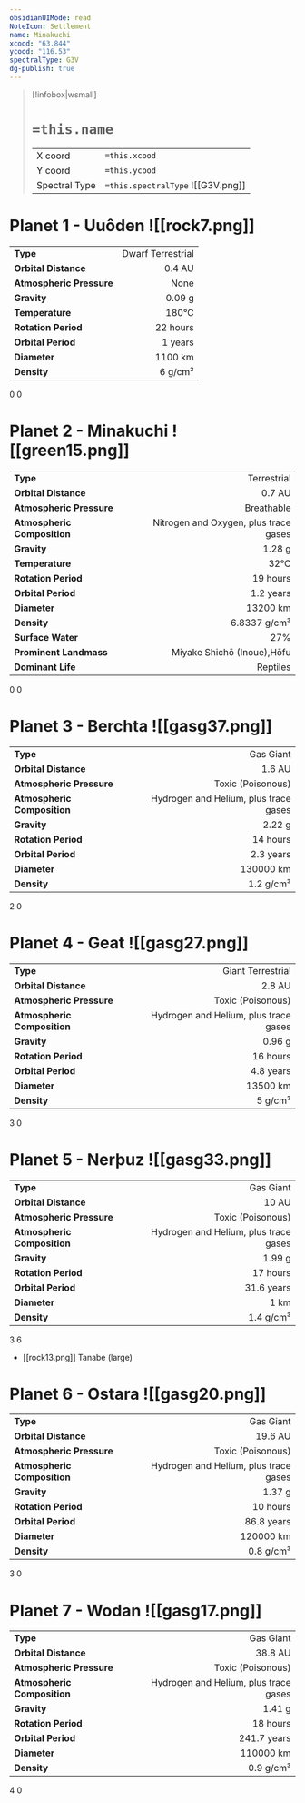 ```yaml
---
obsidianUIMode: read
NoteIcon: Settlement
name: Minakuchi
xcood: "63.844"
ycood: "116.53"
spectralType: G3V
dg-publish: true
---
```

> [!infobox|wsmall]
> # `=this.name`
> | | |
> | - | - |
> | X coord | `=this.xcood` |
> | Y coord| `=this.ycood` |
> | Spectral Type | `=this.spectralType` ![[G3V.png]] |

# Planet 1 - Uuôden ![[rock7.png]]
|                             |                           |
| --------------------------- | -------------------------:|
| **Type**                    |             Dwarf Terrestrial |
| **Orbital Distance**        |   0.4 AU |
| **Atmospheric Pressure**    |       None |
| **Gravity**                 |        0.09 g |
| **Temperature**             |    180°C |
| **Rotation Period**         |  22 hours |
| **Orbital Period** | 1 years |
| **Diameter**                |      1100 km | 
| **Density**                 |    6 g/cm³ |



0
0



# Planet 2 - Minakuchi ![[green15.png]]
|                             |                           |
| --------------------------- | -------------------------:|
| **Type**                    |             Terrestrial |
| **Orbital Distance**        |   0.7 AU |
| **Atmospheric Pressure**    |       Breathable |
| **Atmospheric Composition** |      Nitrogen and Oxygen, plus trace gases |
| **Gravity**                 |        1.28 g |
| **Temperature**             |    32°C |
| **Rotation Period**         |  19 hours |
| **Orbital Period** | 1.2 years |
| **Diameter**                |      13200 km | 
| **Density**                 |    6.8337 g/cm³ |
| **Surface Water**           |           27% | 
| **Prominent Landmass**      |         Miyake Shichō (Inoue),Hōfu | 
| **Dominant Life**           |         Reptiles |



0
0



# Planet 3 - Berchta ![[gasg37.png]]
|                             |                           |
| --------------------------- | -------------------------:|
| **Type**                    |             Gas Giant |
| **Orbital Distance**        |   1.6 AU |
| **Atmospheric Pressure**    |       Toxic (Poisonous) |
| **Atmospheric Composition** |      Hydrogen and Helium, plus trace gases |
| **Gravity**                 |        2.22 g |
| **Rotation Period**         |  14 hours |
| **Orbital Period** | 2.3 years |
| **Diameter**                |      130000 km | 
| **Density**                 |    1.2 g/cm³ |



2
0



# Planet 4 - Geat ![[gasg27.png]]
|                             |                           |
| --------------------------- | -------------------------:|
| **Type**                    |             Giant Terrestrial |
| **Orbital Distance**        |   2.8 AU |
| **Atmospheric Pressure**    |       Toxic (Poisonous) |
| **Atmospheric Composition** |      Hydrogen and Helium, plus trace gases |
| **Gravity**                 |        0.96 g |
| **Rotation Period**         |  16 hours |
| **Orbital Period** | 4.8 years |
| **Diameter**                |      13500 km | 
| **Density**                 |    5 g/cm³ |



3
0



# Planet 5 - Nerþuz ![[gasg33.png]]
|                             |                           |
| --------------------------- | -------------------------:|
| **Type**                    |             Gas Giant |
| **Orbital Distance**        |   10 AU |
| **Atmospheric Pressure**    |       Toxic (Poisonous) |
| **Atmospheric Composition** |      Hydrogen and Helium, plus trace gases |
| **Gravity**                 |        1.99 g |
| **Rotation Period**         |  17 hours |
| **Orbital Period** | 31.6 years |
| **Diameter**                |      1 km | 
| **Density**                 |    1.4 g/cm³ |



3
6

- [[rock13.png]] Tanabe (large)

# Planet 6 - Ostara ![[gasg20.png]]
|                             |                           |
| --------------------------- | -------------------------:|
| **Type**                    |             Gas Giant |
| **Orbital Distance**        |   19.6 AU |
| **Atmospheric Pressure**    |       Toxic (Poisonous) |
| **Atmospheric Composition** |      Hydrogen and Helium, plus trace gases |
| **Gravity**                 |        1.37 g |
| **Rotation Period**         |  10 hours |
| **Orbital Period** | 86.8 years |
| **Diameter**                |      120000 km | 
| **Density**                 |    0.8 g/cm³ |



3
0



# Planet 7 - Wodan ![[gasg17.png]]
|                             |                           |
| --------------------------- | -------------------------:|
| **Type**                    |             Gas Giant |
| **Orbital Distance**        |   38.8 AU |
| **Atmospheric Pressure**    |       Toxic (Poisonous) |
| **Atmospheric Composition** |      Hydrogen and Helium, plus trace gases |
| **Gravity**                 |        1.41 g |
| **Rotation Period**         |  18 hours |
| **Orbital Period** | 241.7 years |
| **Diameter**                |      110000 km | 
| **Density**                 |    0.9 g/cm³ |



4
0



